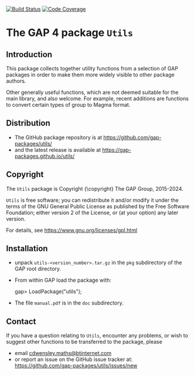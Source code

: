 [![Build Status](https://github.com/gap-packages/utils/workflows/CI/badge.svg?branch=master)](https://github.com/gap-packages/utils/actions?query=workflow%3ACI+branch%3Amaster)
[![Code Coverage](https://codecov.io/github/gap-packages/utils/coverage.svg?branch=master&token=)](https://codecov.io/gh/gap-packages/utils)

# The GAP 4 package `Utils` 

## Introduction 

This package collects together utility functions from a selection of GAP 
packages in order to make them more widely visible to other package authors. 

Other generally useful functions, which are not deemed suitable for the main library, and also welcome.  For example, recent additions are functions to convert certain types of group to Magma format.

## Distribution

 * The GitHub package repository is at 
   <https://github.com/gap-packages/utils/> 
 * and the latest release is available at 
   <https://gap-packages.github.io/utils/>

## Copyright

The `Utils` package is Copyright {\copyright} The GAP Group, 2015-2024. 

`Utils` is free software; you can redistribute it and/or modify
it under the terms of the GNU General Public License as published by
the Free Software Foundation; either version 2 of the License, or
(at your option) any later version. 

For details, see <https://www.gnu.org/licenses/gpl.html>

## Installation

 * unpack `utils-<version_number>.tar.gz` in the `pkg` subdirectory 
of the GAP root directory.

 * From within GAP load the package with:

    gap> LoadPackage("utils"); 

 * The file `manual.pdf` is in the `doc` subdirectory.

## Contact

If you have a question relating to `Utils`, encounter any problems, 
or wish to suggest other functions to be transferred to the package, please
 * email <cdwensley.maths@btinternet.com> 
 * or report an issue on the GitHub issue tracker at: 
   <https://github.com/gap-packages/utils/issues/new> 

